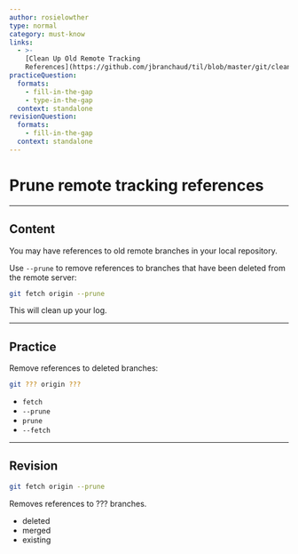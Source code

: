 ```yaml
---
author: rosielowther
type: normal
category: must-know
links:
  - >-
    [Clean Up Old Remote Tracking
    References](https://github.com/jbranchaud/til/blob/master/git/clean-up-old-remote-tracking-references.md){website}
practiceQuestion:
  formats:
    - fill-in-the-gap
    - type-in-the-gap
  context: standalone
revisionQuestion:
  formats:
    - fill-in-the-gap
  context: standalone
---
```


# Prune remote tracking references


---

## Content

You may have references to old remote branches in your local repository.

Use `--prune` to remove references to branches that have been deleted from the remote server:

```bash
git fetch origin --prune
```

This will clean up your log.


---

## Practice

Remove references to deleted branches:

```bash
git ??? origin ???
```

- `fetch`
- `--prune`
- `prune`
- `--fetch`


---

## Revision

```bash
git fetch origin --prune
```

Removes references to ??? branches.

- deleted
- merged
- existing
